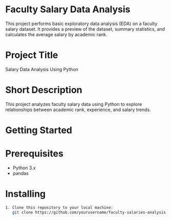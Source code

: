 # Faculty Salary Data Analysis

This project performs basic exploratory data analysis (EDA) on a faculty salary dataset. It provides a preview of the dataset, summary statistics, and calculates the average salary by academic rank.

# Project Title
Salary Data Analysis Using Python

# Short Description
This project analyzes faculty salary data using Python to explore relationships between academic rank, experience, and salary trends.

# Getting Started
# Prerequisites
- Python 3.x  
- pandas

# Installing
```bash
1. Clone this repository to your local machine:
   git clone https://github.com/yourusername/faculty-salaries-analysis.git
